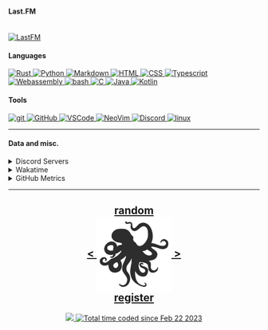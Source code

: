 <!---
h4rldev/h4rldev is a ✨ special ✨ repository because its `README.md` (this file) appears on your GitHub profile.
You can click the Preview link to take a look at your changes.
--->

<h4> Last.FM </h4>
    <br>
<a href="https://www.last.fm/user/h4rl3h">
    <img src="https://lastfm-recently-played.vercel.app/api?user=h4rl3h&count=1" alt="LastFM" />
</a>

<h4>Languages </h4>
<a href="https://www.rust-lang.org" target="_blank">
    <img src="https://skillicons.dev/icons?i=rust" alt="Rust" />
</a>
<a href="https://www.python.org" target="_blank">
    <img src="https://skillicons.dev/icons?i=py" alt="Python" />
</a>
<a href="https://en.wikipedia.org/wiki/Markdown" target="_blank">
    <img src="https://skillicons.dev/icons?i=md" alt="Markdown" />
</a>
<a href="https://developer.mozilla.org/en-US/docs/Web/HTML" target="_blank">
    <img src="https://skillicons.dev/icons?i=html" alt="HTML" />
</a>
<a href="https://developer.mozilla.org/en-US/docs/Web/CSS" target="_blank">
    <img src="https://skillicons.dev/icons?i=css" alt="CSS" />
</a>
<a href="https://www.typescriptlang.org" target="_blank">
    <img src="https://skillicons.dev/icons?i=ts" alt="Typescript" />
</a>
<a href="https://developer.mozilla.org/en-US/docs/WebAssembly" target="_blank">
    <img src="https://skillicons.dev/icons?i=wasm" alt="Webassembly" />
</a>
<a href="https://en.wikipedia.org/wiki/Bash_(Unix_shell)" target="_blank">
    <img src="https://skillicons.dev/icons?i=bash" alt="bash" />
</a>
<a href="https://en.wikipedia.org/wiki/C_(programming_language)" target="_blank">
    <img src="https://skillicons.dev/icons?i=c" alt="C" />
</a>
<a href="https://java.com" target="_blank">
    <img src="https://skillicons.dev/icons?i=java" alt="Java" />
</a>
<a href="https://kotlinlang.org" target="_blank">
    <img src="https://skillicons.dev/icons?i=kotlin" alt="Kotlin" />
</a>

<h4> Tools </h4>
<a href="https://git-scm.com" target="_blank">
    <img src="https://skillicons.dev/icons?i=git" alt="git" />
</a>
<a href="https://github.com/h4rldev" target="_blank">
    <img src="https://skillicons.dev/icons?i=github" alt="GitHub" />
</a>
<a href="https://github.com/microsoft/vscode" target="_blank">
    <img src="https://skillicons.dev/icons?i=vscode" alt="VSCode" />
</a>
<a href="https://neovim.io" target="_blank">
    <img src="https://skillicons.dev/icons?i=neovim" alt="NeoVim" />
</a>
<a href="https://discord.com/users/275689969601871882" target="_blank">
    <img src="https://skillicons.dev/icons?i=discord" alt="Discord" />
</a>
<a href="https://www.linuxfoundation.org" target="_blank">
    <img src="https://skillicons.dev/icons?i=linux" alt="linux" />
</a>
<hr>

<h4>Data and misc.</h4>
<details>
    <summary>Discord Servers</summary>
    <ul>
        <li>
            The Nagai Project Discord Server, the place to discuss the Nagai project and its related projects, Nagai is a Linux distribution that aims to be a lightweight, fast, and secure desktop environment, with it's own desktop environment. <br/ >
            <a href="https://discord.gg/je4RAnC9MF" target="_blank">
                Join the Nagai Project Discord Server here!
            </a>
        </li>
    </ul>
</details>
<details>
    <summary>Wakatime</summary>

<!--START_SECTION:waka-->

```txt
From: 21 February 2023 - To: 19 June 2025

Total Time: 806 hrs 25 mins

Rust                 202 hrs 50 mins >>>>>>===================   24.34 %
C                    182 hrs 33 mins >>>>>====================   21.91 %
Svelte               75 hrs 13 mins  >>=======================   09.03 %
Nix                  59 hrs 27 mins  >>=======================   07.13 %
Bash                 45 hrs 13 mins  >========================   05.43 %
HTML                 27 hrs 11 mins  >========================   03.26 %
Other                26 hrs 58 mins  >========================   03.24 %
Markdown             23 hrs 6 mins   >========================   02.77 %
Python               22 hrs 22 mins  >========================   02.68 %
CSS                  20 hrs 2 mins   >========================   02.40 %
Astro                16 hrs 26 mins  =========================   01.97 %
YAML                 12 hrs 57 mins  =========================   01.56 %
TOML                 12 hrs 45 mins  =========================   01.53 %
JSON                 11 hrs 42 mins  =========================   01.41 %
Makefile             9 hrs 37 mins   =========================   01.16 %
SCSS                 9 hrs 36 mins   =========================   01.15 %
JavaScript           7 hrs 49 mins   =========================   00.94 %
Java                 6 hrs 53 mins   =========================   00.83 %
TypeScript           6 hrs 31 mins   =========================   00.78 %
Odin                 6 hrs 6 mins    =========================   00.73 %
zserio               5 hrs 12 mins   =========================   00.62 %
Lua                  4 hrs 53 mins   =========================   00.59 %
Docker               4 hrs 32 mins   =========================   00.55 %
conf                 4 hrs 13 mins   =========================   00.51 %
sh                   3 hrs 30 mins   =========================   00.42 %
INI                  2 hrs 52 mins   =========================   00.35 %
gitignore            2 hrs 17 mins   =========================   00.27 %
Text                 2 hrs 10 mins   =========================   00.26 %
sshconfig            2 hrs 8 mins    =========================   00.26 %
Assembly             1 hr 48 mins    =========================   00.22 %
PowerShell           1 hr 33 mins    =========================   00.19 %
QML                  1 hr 13 mins    =========================   00.15 %
gitrebase            1 hr 8 mins     =========================   00.14 %
Git Config           57 mins         =========================   00.11 %
CMake                47 mins         =========================   00.09 %
Zig                  44 mins         =========================   00.09 %
Kotlin               39 mins         =========================   00.08 %
gitconfig            31 mins         =========================   00.06 %
GDScript3            30 mins         =========================   00.06 %
SQL                  29 mins         =========================   00.06 %
Java Properties      29 mins         =========================   00.06 %
Objective-C          28 mins         =========================   00.06 %
Ezhil                27 mins         =========================   00.05 %
XML                  26 mins         =========================   00.05 %
Meson                25 mins         =========================   00.05 %
Slint                24 mins         =========================   00.05 %
reg                  23 mins         =========================   00.05 %
desktop              22 mins         =========================   00.04 %
jsonc                17 mins         =========================   00.04 %
Emacs Lisp           17 mins         =========================   00.04 %
systemd              14 mins         =========================   00.03 %
Batchfile            12 mins         =========================   00.02 %
kdl                  10 mins         =========================   00.02 %
TSConfig             10 mins         =========================   00.02 %
Desktop file         9 mins          =========================   00.02 %
bat                  8 mins          =========================   00.02 %
Vue.js               7 mins          =========================   00.01 %
udevrules            4 mins          =========================   00.01 %
fstab                2 mins          =========================   00.01 %
ActionScript 3       2 mins          =========================   00.00 %
Roff                 1 min           =========================   00.00 %
D                    1 min           =========================   00.00 %
ActionScript         1 min           =========================   00.00 %
fish                 1 min           =========================   00.00 %
zsh                  1 min           =========================   00.00 %
ca65 assembler       1 min           =========================   00.00 %
netrw                0 secs          =========================   00.00 %
PkgConfig            0 secs          =========================   00.00 %
Diff                 0 secs          =========================   00.00 %
C++                  0 secs          =========================   00.00 %
Git                  0 secs          =========================   00.00 %
TSQL                 0 secs          =========================   00.00 %
JSON with Comments   0 secs          =========================   00.00 %
qmldir               0 secs          =========================   00.00 %
zip                  0 secs          =========================   00.00 %
Image (svg)          0 secs          =========================   00.00 %
CSV                  0 secs          =========================   00.00 %
pem                  0 secs          =========================   00.00 %
Cheetah              0 secs          =========================   00.00 %
image_nvim           0 secs          =========================   00.00 %
Image (png)          0 secs          =========================   00.00 %
Tcsh                 0 secs          =========================   00.00 %
```

<!--END_SECTION:waka-->

</details>

<details>
    <summary>GitHub Metrics</summary>
    <img src= "./github-metrics.svg">
</details>

<hr>

<h2 align="center">
    <a href=https://octo-ring.com/p/h4rldev/random>
           random
    </a>
    <br>
    <a href="https://octo-ring.com/p/h4rldev/prev">
        <
    </a>
    <a href="https://octo-ring.com/">
        <img align="center" src=".resources/octopus.svg" height="150px" />
    </a>
    <a href="https://octo-ring.com/p/h4rldev/next">
        >
    </a>
    <br>
    <a href="https://octo-ring.com/register">
           register
    </a>
</h2>
<p align="center">
  <a href="https://github.com/h4rldev">
    <img src="https://komarev.com/ghpvc/?username=h4rldev&color=blueviolet&style=flat-square" />
  <a href="https://wakatime.com/@a96ce7fe-c8df-4036-8791-65e6c7bbd3b1">
    <img src="https://wakatime.com/badge/user/a96ce7fe-c8df-4036-8791-65e6c7bbd3b1.svg?style=flat-square" alt="Total time coded since Feb 22 2023" />
  </a>
</p>

